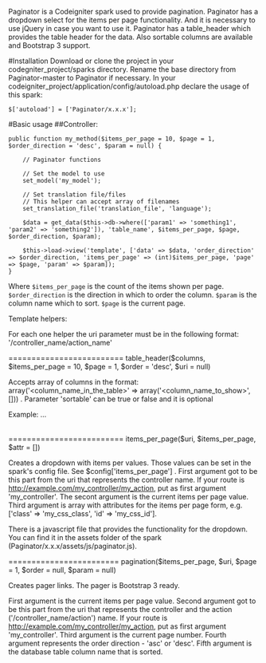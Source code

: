 Paginator is a Codeigniter spark used to provide pagination.
Paginator has a dropdown select for the items per page functionality. And it is necessary to use jQuery in case you want to use it.
Paginator has a table_header which provides the table header for the data. Also sortable columns are available and Bootstrap 3 support.  

#Installation
Download or clone the project in your codegniter_project/sparks directory.
Rename the base directory from Paginator-master to Paginator if necessary.
In your codeigniter_project/application/config/autoload.php declare the usage of this spark:
    
    $['autoload'] = ['Paginator/x.x.x'];

#Basic usage
##Controller:
    
    public function my_method($items_per_page = 10, $page = 1, $order_direction = 'desc', $param = null) {
        
        // Paginator functions

        // Set the model to use
        set_model('my_model');
        
        // Set translation file/files
        // This helper can accept array of filenames
        set_translation_file('translation_file', 'language');
        
        $data = get_data($this->db->where(['param1' => 'something1', 'param2' => 'something2']), 'table_name', $items_per_page, $page, $order_direction, $param);

        $this->load->view('template', ['data' => $data, 'order_direction' => $order_direction, 'items_per_page' => (int)$items_per_page, 'page' => $page, 'param' => $param]);
    }
    
Where ```$items_per_page``` is the count of the items shown per page. 
```$order_direction``` is the direction in which to order the column. 
```$param``` is the column name which to sort.
```$page``` is the current page.

Template helpers: 

For each one helper the uri parameter must be in the following format:
'/controller_name/action_name' 

=========================
	table_header($columns, $items_per_page = 10, $page = 1, $order = 'desc', $uri = null)

Accepts array of columns in the format:
array('<column_name_in_the_table>' => array('<column_name_to_show>', [<sortable>])) .
Parameter 'sortable' can be true or false and it is optional

Example:
	<table>
	    <thead>
	        <?php
	        table_header($columns, $items_per_page = 10, $page = 1, $order = 'desc', $uri = null);
	        ?>
	    </thead>
	    <tbody>
	        ...
	    </tbody>
	</table>

=========================
	items_per_page($uri, $items_per_page, $attr = [])

Creates a dropdown with items per values. Those values can be set in the spark's
config file. See $config['items_per_page'] .
First argument got to be this part from the uri that represents the controller 
name. If your route is http://example.com/my_controller/my_action, put as first
argument 'my_controller'.
The secont argument is the current items per page value.
Third argument is array with attributes for the items per page form, 
e.g. ['class' => 'my_css_class', 'id' => 'my_css_id'].

There is a javascript file that provides the functionality for the dropdown.
You can find it in the assets folder of the spark (Paginator/x.x.x/assets/js/paginator.js). 

========================
	pagination($items_per_page, $uri, $page = 1, $order = null, $param = null)

Creates pager links. The pager is Bootstrap 3 ready.

First argument is the current items per page value.
Second argument got to be this part from the uri that represents the controller 
and the action ('/controller_name/action') name. 
If your route is http://example.com/my_controller/my_action, put as first
argument 'my_controller'.
Third argument is the current page number.
Fourth argument represents the order direction - 'asc' or 'desc'.
Fifth argument is the database table column name that is sorted. 
